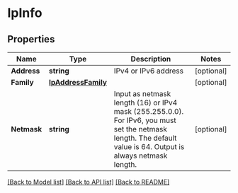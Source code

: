 # IpInfo

## Properties

Name | Type | Description | Notes
------------ | ------------- | ------------- | -------------
**Address** | **string** | IPv4 or IPv6 address | [optional] 
**Family** | [**IpAddressFamily**](ip_address_family.md) |  | [optional] 
**Netmask** | **string** | Input as netmask length (16) or IPv4 mask (255.255.0.0). For IPv6, you must set the netmask length. The default value is 64. Output is always netmask length. | [optional] 

[[Back to Model list]](../README.md#documentation-for-models) [[Back to API list]](../README.md#documentation-for-api-endpoints) [[Back to README]](../README.md)


